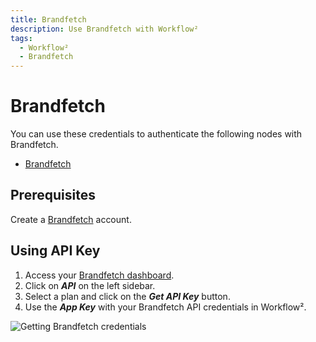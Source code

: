 ```yaml
---
title: Brandfetch
description: Use Brandfetch with Workflow²
tags:
  - Workflow²
  - Brandfetch
---
```

# Brandfetch

You can use these credentials to authenticate the following nodes with Brandfetch.
- [Brandfetch](/workflow/integrations/nodes/n8n-nodes-base.Brandfetch/)

## Prerequisites

Create a [Brandfetch](https://brandfetch.io/account) account.

## Using API Key

1. Access your [Brandfetch dashboard](https://brandfetch.io/dashboard).
2. Click on ***API*** on the left sidebar.
3. Select a plan and click on the ***Get API Key*** button.
4. Use the ***App Key*** with your Brandfetch API credentials in Workflow².

![Getting Brandfetch credentials](/_images/integrations/credentials/brandfetch/using-api.gif)
